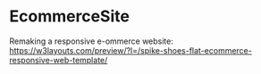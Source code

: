 # EcommerceSite
Remaking a responsive e-ommerce website: https://w3layouts.com/preview/?l=/spike-shoes-flat-ecommerce-responsive-web-template/

